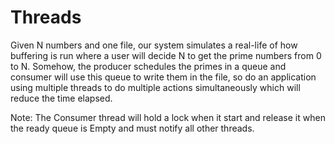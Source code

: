 # Threads
Given N numbers and one file, our system simulates a real-life of how
buffering is run where a user will decide N to get the prime numbers from
0 to N. Somehow, the producer schedules the primes in a queue and
consumer will use this queue to write them in the file, so do an
application using multiple threads to do multiple actions simultaneously
which will reduce the time elapsed.

Note: The Consumer thread will hold a lock when it start and release it when the
ready queue is Empty and must notify all other threads.
